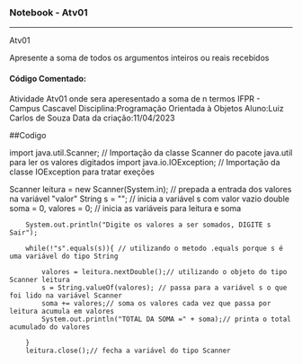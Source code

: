 ### Notebook - Atv01
**********************

Atv01

Apresente a soma de todos os argumentos inteiros ou reais recebidos
					
#### Código Comentado:

 Atividade Atv01 onde sera aperesentado a soma de n termos 
 IFPR - Campus Cascavel
 Disciplina:Programação Orientada à Objetos
 Aluno:Luiz Carlos de Souza
 Data da criação:11/04/2023 
 
##Codigo 

import java.util.Scanner; // Importação da classe Scanner do pacote java.util para ler os valores digitados
import java.io.IOException; // Importação da classe IOException para tratar exeções

Scanner leitura = new Scanner(System.in); // prepada a entrada dos valores  na variável "valor"
        String s = ""; // inicia a variável s com valor vazio
        double soma = 0, valores = 0; // inicia as variáveis para leitura e soma 

        System.out.println("Digite os valores a ser somados, DIGITE s Sair");
        
        while(!"s".equals(s)){ // utilizando o metodo .equals porque s é uma variável do tipo String
            
            valores = leitura.nextDouble();// utilizando o objeto do tipo Scanner leitura 
            s = String.valueOf(valores); // passa para a variável s o que foi lido na variável Scanner 
            soma += valores;// soma os valores cada vez que passa por leitura acumula em valores          
            System.out.println("TOTAL DA SOMA =" + soma);// printa o total acumulado do valores
                
        }   
        leitura.close();// fecha a variável do tipo Scanner 
